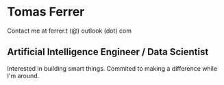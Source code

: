 # Tomas Ferrer
Contact me at ferrer.t (@) outlook (dot) com
## Artificial Intelligence Engineer / Data Scientist
Interested in building smart things. Commited to making a difference while I'm around.
